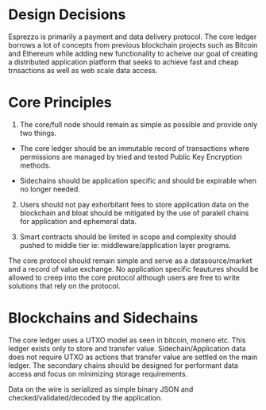 # Design Decisions

Esprezzo is primarily a payment and data delivery protocol. The core ledger borrows a lot of
concepts from previous blockchain projects such as Bitcoin and Ethereum while adding new 
functionality to acheive our goal of creating a distributed application platform
that seeks to achieve fast and cheap trnsactions as well as web scale data access.


# Core Principles

1. The core/full node should remain as simple as possible and provide only two things. 

  - The core ledger should be an immutable record of transactions where permissions are managed by tried and tested Public Key Encryption methods.

  - Sidechains should be application specific and should be expirable when no longer needed. 


2. Users should not pay exhorbitant fees to store application data on the blockchain and bloat should be mitigated by the use of paralell chains for application and ephemeral data.

3. Smart contracts should be limited in scope and complexity should pushed to middle tier ie: middleware/application layer programs.

The core protocol should remain simple and serve as a datasource/market and a record of value exchange. No application specific feautures should be allowed to creep into the core protocol although users are free to write solutions that rely on the protocol.


# Blockchains and Sidechains
The core ledger uses a UTXO model as seen in bitcoin, monero etc. This ledger exists only to store and transfer value. Sidechain/Application data does not require UTXO as actions that transfer value are settled on the main ledger. The secondary chains should be designed for performant data access and focus on minimizing storage requirements.

Data on the wire is serialized as simple binary JSON and checked/validated/decoded by the application.

